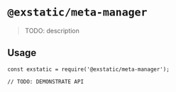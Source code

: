 # `@exstatic/meta-manager`

> TODO: description

## Usage

```
const exstatic = require('@exstatic/meta-manager');

// TODO: DEMONSTRATE API
```
